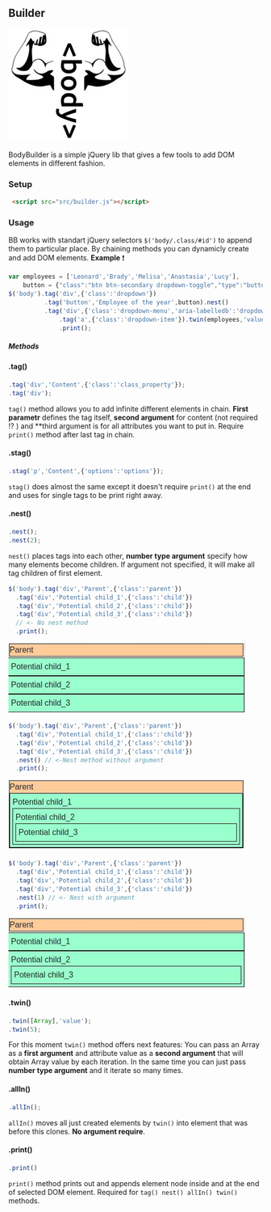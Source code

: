 ## <Body>Builder
![bb_logo](examples/bb_logo.jpeg)
 
BodyBuilder is a simple jQuery lib that gives a few tools to add DOM elements in different fashion.

### Setup
```html
 <script src="src/builder.js"></script>
```
### Usage
BB works with standart jQuery selectors `$('body/.class/#id')` to append them to particular place.
By chaining methods you can dynamicly create and add DOM elements.
**Example** :exclamation:
```javascript
var employees = ['Leonard','Brady','Melisa','Anastasia','Lucy'],
    button = {"class":"btn btn-secondary dropdown-toggle","type":"button", "id":"dropdownMenuButton", "data-toggle":"dropdown", "aria-haspopup":"true", "aria-expanded":"false"};
$('body').tag('div',{'class':'dropdown'})
          .tag('button','Employee of the year',button).nest()
          .tag('div',{'class':'dropdown-menu','aria-labelledb':'dropdownMenuButton'})
              .tag('a',{'class':'dropdown-item'}).twin(employees,'value').allIn().nest()
              .print();
```
##### Methods
#### .tag()
```javascript
.tag('div','Content',{'class':'class_property'});
.tag('div');
```
`tag()` method allows you to add infinite different elements in chain. **First parametr** defines the tag itself, **second argument** for content (not required :interrobang: ) and **third argument is for all attributes you want to put in. Require `print()` method after last tag in chain.
#### .stag()
```javascript
.stag('p','Content',{'options':'options'});
``` 
`stag()` does almost the same except it doesn't require `print()` at the end and uses for single tags to be print right away.
#### .nest()
```javascript
.nest();
.nest(2);
```
`nest()` places tags into each other, **number type argument** specify how many elements become children. If argument not specified, it will make all tag children of first element.
```javascript
$('body').tag('div','Parent',{'class':'parent'})
  .tag('div','Potential child_1',{'class':'child'})
  .tag('div','Potential child_2',{'class':'child'})
  .tag('div','Potential child_3',{'class':'child'})
  // <- No nest method
  .print();

```
![nest method](examples/nest1.jpeg)
```javascript
$('body').tag('div','Parent',{'class':'parent'})
  .tag('div','Potential child_1',{'class':'child'})
  .tag('div','Potential child_2',{'class':'child'})
  .tag('div','Potential child_3',{'class':'child'})
  .nest() // <-Nest method without argument
  .print();
```
![nest method](examples/nest2.jpeg)
```javascript
$('body').tag('div','Parent',{'class':'parent'})
  .tag('div','Potential child_1',{'class':'child'})
  .tag('div','Potential child_2',{'class':'child'})
  .tag('div','Potential child_3',{'class':'child'})
  .nest(1) // <- Nest with argument
  .print();
```
![nest method](examples/nest3.jpeg)
#### .twin()
```javascript
.twin([Array],'value');
.twin(5);
```
For this moment `twin()` method offers next features: You can pass an Array as a **first argument** and attribute value as a **second argument** that will obtain Array value by each iteration. In the same time you can just pass **number type argument** and it iterate so many times.
#### .allIn()
```javascript
.allIn();
```
`allIn()` moves all just created elements by `twin()` into element that was before this clones. **No argument require**.
#### .print()
```javascript
.print()
```
`print()` method prints out and appends element node inside and at the end of selected DOM element. Required for `tag() nest() allIn() twin()` methods.

